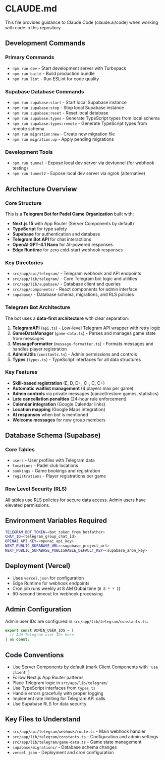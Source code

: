 # CLAUDE.md

This file provides guidance to Claude Code (claude.ai/code) when working with code in this repository.

## Development Commands

### Primary Commands
- `npm run dev` - Start development server with Turbopack
- `npm run build` - Build production bundle
- `npm run lint` - Run ESLint for code quality

### Supabase Database Commands
- `npm run supabase:start` - Start local Supabase instance
- `npm run supabase:stop` - Stop local Supabase instance
- `npm run supabase:reset` - Reset local database
- `npm run supabase:types` - Generate TypeScript types from local schema
- `npm run supabase:types:remote` - Generate TypeScript types from remote schema
- `npm run migration:new` - Create new migration file
- `npm run migration:up` - Apply pending migrations

### Development Tools
- `npm run tunnel` - Expose local dev server via devtunnel (for webhook testing)
- `npm run tunnel2` - Expose local dev server via ngrok (alternative)

## Architecture Overview

### Core Structure
This is a **Telegram Bot for Padel Game Organization** built with:
- **Next.js 15** with App Router (Server Components by default)
- **TypeScript** for type safety
- **Supabase** for authentication and database
- **Telegram Bot API** for chat interactions
- **OpenAI GPT-4.1 Nano** for AI-powered responses
- **Edge Runtime** for zero cold-start webhook responses

### Key Directories
- `src/app/api/telegram/` - Telegram webhook and API endpoints
- `src/app/lib/telegram/` - Core Telegram bot logic and utilities
- `src/app/lib/supabase/` - Database client and queries
- `src/app/components/` - React components for admin interface
- `supabase/` - Database schema, migrations, and RLS policies

### Telegram Bot Architecture
The bot uses a **data-first architecture** with clear separation:

1. **TelegramAPI** (`api.ts`) - Low-level Telegram API wrapper with retry logic
2. **GameDataManager** (`game-data.ts`) - Parses and manages game state from messages
3. **MessageFormatter** (`message-formatter.ts`) - Formats messages and handles player registration
4. **AdminUtils** (`constants.ts`) - Admin permissions and controls
5. **Types** (`types.ts`) - TypeScript interfaces for all data structures

### Key Features
- **Skill-based registration** (E, D, D+, C-, C, C+)
- **Automatic waitlist management** (4 players max per game)
- **Admin controls** via private messages (cancel/restore games, statistics)
- **Late cancellation penalties** (24-hour rule enforcement)
- **Calendar integration** (Google Calendar links)
- **Location mapping** (Google Maps integration)
- **AI responses** when bot is mentioned
- **Welcome messages** for new group members

## Database Schema (Supabase)

### Core Tables
- `users` - User profiles with Telegram data
- `locations` - Padel club locations
- `bookings` - Game bookings and registration
- `registrations` - Player registrations per game

### Row Level Security (RLS)
All tables use RLS policies for secure data access. Admin users have elevated permissions.


## Environment Variables Required

```bash
TELEGRAM_BOT_TOKEN=<bot_token_from_botfather>
CHAT_ID=<telegram_group_chat_id>
OPENAI_API_KEY=<openai_api_key>
NEXT_PUBLIC_SUPABASE_URL=<supabase_project_url>
NEXT_PUBLIC_SUPABASE_PUBLISHABLE_DEFAULT_KEY=<supabase_anon_key>
```

## Deployment (Vercel)

- Uses `vercel.json` for configuration
- Edge Runtime for webhook endpoints
- Cron job runs weekly at 8 AM Dubai time (`0 8 * * 1`)
- 60-second timeout for webhook processing

## Admin Configuration

Admin user IDs are configured in `src/app/lib/telegram/constants.ts`:
```typescript
export const ADMIN_USER_IDS = [
  // Add Telegram user IDs here
] as const;
```

## Code Conventions

- Use Server Components by default (mark Client Components with `'use client'`)
- Follow Next.js App Router patterns
- Place Telegram logic in `src/app/lib/telegram/`
- Use TypeScript interfaces from `types.ts`
- Handle errors gracefully with proper logging
- Implement rate limiting for Telegram API calls
- Use Supabase RLS for data security

## Key Files to Understand

- `src/app/api/telegram/webhook/route.ts` - Main webhook handler
- `src/app/lib/telegram/constants.ts` - Configuration and admin settings
- `src/app/lib/telegram/game-data.ts` - Game state management
- `supabase/migrations/` - Database schema changes
- `vercel.json` - Deployment and cron configuration